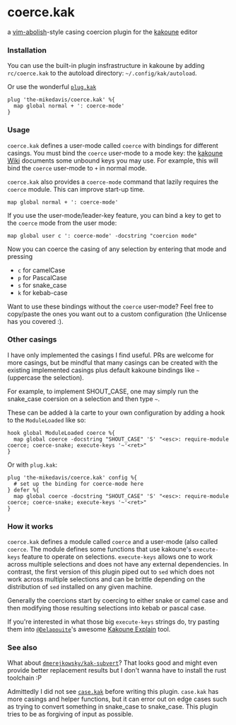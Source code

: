 # coerce.kak

a [vim-abolish](https://github.com/tpope/vim-abolish#coercion)-style casing
coercion plugin for the [kakoune](https://kakoune.org) editor

### Installation

You can use the built-in plugin insfrastructure in kakoune by adding
`rc/coerce.kak` to the autoload directory: `~/.config/kak/autoload`.

Or use the wonderful [`plug.kak`](https://github.com/andreyorst/plug.kak)

```kak
plug 'the-mikedavis/coerce.kak' %{
  map global normal + ': coerce-mode'
}
```

### Usage

`coerce.kak` defines a user-mode called `coerce` with bindings for different
casings. You must bind the `coerce` user-mode to a mode key:
the [kakoune Wiki](https://github.com/mawww/kakoune/wiki/Normal-mode-commands)
documents some unbound keys you may use. For example, this will bind the
`coerce` user-mode to `+` in normal mode.

`coerce.kak` also provides a `coerce-mode` command that lazily requires
the `coerce` module. This can improve start-up time.

```kak
map global normal + ': coerce-mode'
```

If you use the user-mode/leader-key feature, you can bind a key to get to
the `coerce` mode from the user mode:

```kak
map global user c ': coerce-mode' -docstring "coercion mode"
```

Now you can coerce the casing of any selection by entering that mode and
pressing

- `c` for camelCase
- `p` for PascalCase
- `s` for snake_case
- `k` for kebab-case

Want to use these bindings without the `coerce` user-mode? Feel free to
copy/paste the ones you want out to a custom configuration (the Unlicense
has you covered :).

### Other casings

I have only implemented the casings I find useful. PRs are welcome for
more casings, but be mindful that many casings can be created with
the existing implemented casings plus default kakoune bindings like
`~` (uppercase the selection).

For example, to implement SHOUT_CASE, one may simply run the snake_case
coersion on a selection and then type `~`.

These can be added à la carte to your own configuration by adding a hook
to the `ModuleLoaded` like so:

```kak
hook global ModuleLoaded coerce %{
  map global coerce -docstring "SHOUT_CASE" 'S' "<esc>: require-module coerce; coerce-snake; execute-keys '~'<ret>"
}
```

Or with `plug.kak`:

```kak
plug 'the-mikedavis/coerce.kak' config %{
  # set up the binding for coerce-mode here
} defer %{
  map global coerce -docstring "SHOUT_CASE" 'S' "<esc>: require-module coerce; coerce-snake; execute-keys '~'<ret>"
}
```

### How it works

`coerce.kak` defines a module called `coerce` and a user-mode (also called
`coerce`. The module defines some functions that use kakoune's
`execute-keys` feature to operate on selections. `execute-keys` allows
one to work across multiple selections and does not have any external
dependencies. In contrast, the first version of this plugin piped out
to `sed` which does not work across multiple selections and can be brittle
depending on the distribution of `sed` installed on any given machine.

Generally the coercions start by coercing to either snake or camel case
and then modifying those resulting selections into kebab or pascal case.

If you're interested in what those big `execute-keys` strings do,
try pasting them into [`@Delapouite`](https://github.com/Delapouite)'s
awesome [Kakoune Explain](https://delapouite.github.io/kakoune-explain/) tool.

### See also

What about
[`dmerejkowsky/kak-subvert`](https://github.com/dmerejkowsky/kak-subvert)?
That looks good and might even provide better replacement results but I
don't wanna have to install the rust toolchain :P

Admittedly I did not see
[`case.kak`](https://gitlab.com/FlyingWombat/case.kak/-/tree/master) before
writing this plugin. `case.kak` has more casings and helper functions, but
it can error out on edge cases such as trying to convert something in
snake_case to snake_case. This plugin tries to be as forgiving of input as
possible.
